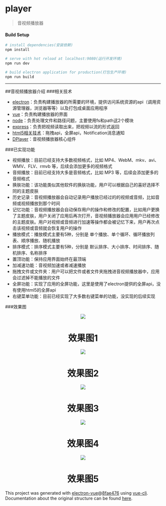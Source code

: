# player

> 音视频播放器

#### Build Setup

``` bash
# install dependencies(安装依赖)
npm install

# serve with hot reload at localhost:9080(运行开发环境)
npm run dev

# build electron application for production(打包生产环境)
npm run build


```

---

##音视频播放器介绍
###相关技术
- [electron](https://electronjs.org/)：负责构建播放器的所需要的环境，提供访问系统资源的api（调用资源管理器，浏览器等等）以及打包成桌面应用程序
- [vue](https://cn.vuejs.org/)：负责构建播放器的界面
- [node](https://nodejs.org/zh-cn/)：负责处理文件和路径问题，主要使用fs和path这2个模块
- [express](http://www.expressjs.com.cn/)：负责把视频读取出来，把视频以流的形式返回
- [html5相关技术](http://www.w3school.com.cn/html5/index.asp)：拖拽api，全屏api，Notification消息通知
- [DPlayer](http://dplayer.js.org/#/zh-Hans/)：音视频播放器核心组件

###已实现功能
- 视频播放：目前已经支持大多数视频格式，比如 MP4、WebM、mkv、avi、WMV、FLV、rmvb 等，后续会添加更多的视频格式
- 音频播放：目前已经支持大多是音频格式，比如 MP3 等，后续会添加更多的音频格式
- 换肤功能：该功能类似其他软件的换肤功能，用户可以根据自己的喜好选择不同的主题皮肤
- 历史记录：音视频播放器会自动记录用户播放已经过的的视频或音频，比如音频或视频播放到那个时间
- 记忆功能：音视频播放器会自动保存用户的操作和修改的配置，比如用户更换了主题皮肤，用户关闭了应用后再次打开，音视频播放器会应用用户已经修改的主题皮肤。用户对视频或音频进行加速等操作都会被记忆下来，用户再次点击该视频或音频就会恢复用户的操作
- 播放模式：播放模式主要有5种，分别是 单个播放、单个循环、循环播放列表、顺序播放、随机播放
- 排序模式：排序模式主要有5种，分别是 默认排序、大小排序、时间排序、随机排序、名称排序
- 置顶功能：保持应用界面始终在最顶端
- 加减速功能：音视频加速或者减速播放
- 拖拽文件或文件夹：用户可以把文件或者文件夹拖拽进音视频播放器中，应用会过滤掉不能播放的文件
- 全屏功能：实现了应用的全屏功能，这里是使用了electron提供的全屏api，没有使用html5的全屏api
- 右键菜单功能：目前已经实现了大多数右键菜单的功能，没实现的后续实现

###效果图
<p align="center">
<img src="http://zhifa.daiqee.com/player-1.png">
</p>
<h1 align="center">效果图1</h1>

<p align="center">
<img src="http://zhifa.daiqee.com/player-2.png">
</p>
<h1 align="center">效果图2</h1>

<p align="center">
<img src="http://zhifa.daiqee.com/player-3.png">
</p>
<h1 align="center">效果图3</h1>

<p align="center">
<img src="http://zhifa.daiqee.com/player-4.png">
</p>
<h1 align="center">效果图4</h1>

<p align="center">
<img src="http://zhifa.daiqee.com/player-5.png">
</p>
<h1 align="center">效果图5</h1>



This project was generated with [electron-vue](https://github.com/SimulatedGREG/electron-vue)@[8fae476](https://github.com/SimulatedGREG/electron-vue/tree/8fae4763e9d225d3691b627e83b9e09b56f6c935) using [vue-cli](https://github.com/vuejs/vue-cli). Documentation about the original structure can be found [here](https://simulatedgreg.gitbooks.io/electron-vue/content/index.html).
